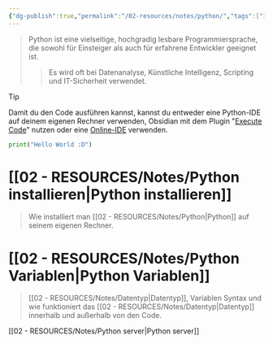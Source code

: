```yaml
---
{"dg-publish":true,"permalink":"/02-resources/notes/python/","tags":["inProgress","code/python","GFN/LF08"],"updated":"2024-08-19T21:42:24.000+02:00"}
---
```


>Python ist eine vielseitige, hochgradig lesbare Programmiersprache, die sowohl für Einsteiger als auch für erfahrene Entwickler geeignet ist.
>>Es wird oft bei Datenanalyse, Künstliche Intelligenz, Scripting und IT-Sicherheit verwendet.

>[!tip] 
>Damit du den Code ausführen kannst, kannst du entweder eine Python-IDE auf deinem eigenen Rechner verwenden, Obsidian mit dem Plugin "[Execute Code](https://github.com/twibiral/obsidian-execute-code)" nutzen oder eine [Online-IDE](https://www.online-python.com/) verwenden.


```python
print("Hello World :D")
```
# [[02 - RESOURCES/Notes/Python installieren\|Python installieren]]
>Wie installiert man [[02 - RESOURCES/Notes/Python\|Python]] auf seinem eigenen Rechner.
# [[02 - RESOURCES/Notes/Python Variablen\|Python Variablen]]
>[[02 - RESOURCES/Notes/Datentyp\|Datentyp]], Variablen Syntax und wie funktioniert das [[02 - RESOURCES/Notes/Datentyp\|Datentyp]] innerhalb 
>und außerhalb von den Code.
















[[02 - RESOURCES/Notes/Python server\|Python server]]